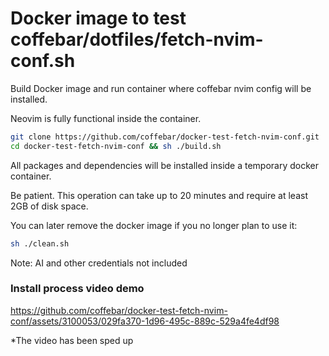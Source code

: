 # Docker image to test coffebar/dotfiles/fetch-nvim-conf.sh

Build Docker image and run container where coffebar nvim config will be installed.

Neovim is fully functional inside the container.

```bash
git clone https://github.com/coffebar/docker-test-fetch-nvim-conf.git
cd docker-test-fetch-nvim-conf && sh ./build.sh
```

All packages and dependencies will be installed inside a temporary docker container.


Be patient. This operation can take up to 20 minutes and require at least 2GB of disk space.

You can later remove the docker image if you no longer plan to use it:

```bash
sh ./clean.sh
```

Note: AI and other credentials not included

### Install process video demo

https://github.com/coffebar/docker-test-fetch-nvim-conf/assets/3100053/029fa370-1d96-495c-889c-529a4fe4df98

*The video has been sped up
